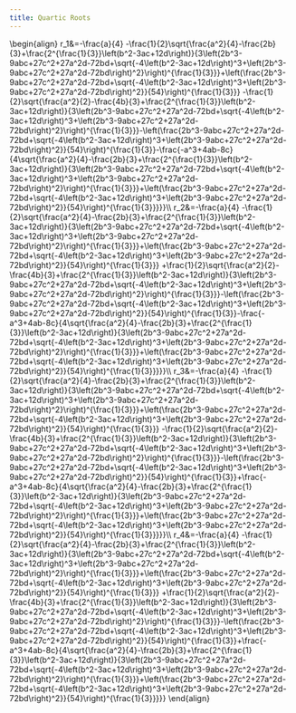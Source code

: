 ```yaml
---
title: Quartic Roots
---
```

<script>
MathJax = {
tex: {inlineMath: [['$', '$'], ['\\(', '\\)']]}
};
</script>
<script src="https://polyfill.io/v3/polyfill.min.js?features=es6"></script>
<script id="MathJax-script" async src="https://cdn.jsdelivr.net/npm/mathjax@3/es5/tex-mml-chtml.js"></script>
<p>
\begin{align}
    r_1&=-\frac{a}{4}
    -\frac{1}{2}\sqrt{\frac{a^2}{4}-\frac{2b}{3}+\frac{2^{\frac{1}{3}}\left(b^2-3ac+12d\right)}{3\left(2b^3-9abc+27c^2+27a^2d-72bd+\sqrt{-4\left(b^2-3ac+12d\right)^3+\left(2b^3-9abc+27c^2+27a^2d-72bd\right)^2}\right)^{\frac{1}{3}}}+\left(\frac{2b^3-9abc+27c^2+27a^2d-72bd+\sqrt{-4\left(b^2-3ac+12d\right)^3+\left(2b^3-9abc+27c^2+27a^2d-72bd\right)^2}}{54}\right)^{\frac{1}{3}}}
    -\frac{1}{2}\sqrt{\frac{a^2}{2}-\frac{4b}{3}+\frac{2^{\frac{1}{3}}\left(b^2-3ac+12d\right)}{3\left(2b^3-9abc+27c^2+27a^2d-72bd+\sqrt{-4\left(b^2-3ac+12d\right)^3+\left(2b^3-9abc+27c^2+27a^2d-72bd\right)^2}\right)^{\frac{1}{3}}}-\left(\frac{2b^3-9abc+27c^2+27a^2d-72bd+\sqrt{-4\left(b^2-3ac+12d\right)^3+\left(2b^3-9abc+27c^2+27a^2d-72bd\right)^2}}{54}\right)^{\frac{1}{3}}-\frac{-a^3+4ab-8c}{4\sqrt{\frac{a^2}{4}-\frac{2b}{3}+\frac{2^{\frac{1}{3}}\left(b^2-3ac+12d\right)}{3\left(2b^3-9abc+27c^2+27a^2d-72bd+\sqrt{-4\left(b^2-3ac+12d\right)^3+\left(2b^3-9abc+27c^2+27a^2d-72bd\right)^2}\right)^{\frac{1}{3}}}+\left(\frac{2b^3-9abc+27c^2+27a^2d-72bd+\sqrt{-4\left(b^2-3ac+12d\right)^3+\left(2b^3-9abc+27c^2+27a^2d-72bd\right)^2}}{54}\right)^{\frac{1}{3}}}}}\\
    r_2&=-\frac{a}{4}
    -\frac{1}{2}\sqrt{\frac{a^2}{4}-\frac{2b}{3}+\frac{2^{\frac{1}{3}}\left(b^2-3ac+12d\right)}{3\left(2b^3-9abc+27c^2+27a^2d-72bd+\sqrt{-4\left(b^2-3ac+12d\right)^3+\left(2b^3-9abc+27c^2+27a^2d-72bd\right)^2}\right)^{\frac{1}{3}}}+\left(\frac{2b^3-9abc+27c^2+27a^2d-72bd+\sqrt{-4\left(b^2-3ac+12d\right)^3+\left(2b^3-9abc+27c^2+27a^2d-72bd\right)^2}}{54}\right)^{\frac{1}{3}}}
    +\frac{1}{2}\sqrt{\frac{a^2}{2}-\frac{4b}{3}+\frac{2^{\frac{1}{3}}\left(b^2-3ac+12d\right)}{3\left(2b^3-9abc+27c^2+27a^2d-72bd+\sqrt{-4\left(b^2-3ac+12d\right)^3+\left(2b^3-9abc+27c^2+27a^2d-72bd\right)^2}\right)^{\frac{1}{3}}}-\left(\frac{2b^3-9abc+27c^2+27a^2d-72bd+\sqrt{-4\left(b^2-3ac+12d\right)^3+\left(2b^3-9abc+27c^2+27a^2d-72bd\right)^2}}{54}\right)^{\frac{1}{3}}-\frac{-a^3+4ab-8c}{4\sqrt{\frac{a^2}{4}-\frac{2b}{3}+\frac{2^{\frac{1}{3}}\left(b^2-3ac+12d\right)}{3\left(2b^3-9abc+27c^2+27a^2d-72bd+\sqrt{-4\left(b^2-3ac+12d\right)^3+\left(2b^3-9abc+27c^2+27a^2d-72bd\right)^2}\right)^{\frac{1}{3}}}+\left(\frac{2b^3-9abc+27c^2+27a^2d-72bd+\sqrt{-4\left(b^2-3ac+12d\right)^3+\left(2b^3-9abc+27c^2+27a^2d-72bd\right)^2}}{54}\right)^{\frac{1}{3}}}}}\\
    r_3&=-\frac{a}{4}
    -\frac{1}{2}\sqrt{\frac{a^2}{4}-\frac{2b}{3}+\frac{2^{\frac{1}{3}}\left(b^2-3ac+12d\right)}{3\left(2b^3-9abc+27c^2+27a^2d-72bd+\sqrt{-4\left(b^2-3ac+12d\right)^3+\left(2b^3-9abc+27c^2+27a^2d-72bd\right)^2}\right)^{\frac{1}{3}}}+\left(\frac{2b^3-9abc+27c^2+27a^2d-72bd+\sqrt{-4\left(b^2-3ac+12d\right)^3+\left(2b^3-9abc+27c^2+27a^2d-72bd\right)^2}}{54}\right)^{\frac{1}{3}}}
    -\frac{1}{2}\sqrt{\frac{a^2}{2}-\frac{4b}{3}+\frac{2^{\frac{1}{3}}\left(b^2-3ac+12d\right)}{3\left(2b^3-9abc+27c^2+27a^2d-72bd+\sqrt{-4\left(b^2-3ac+12d\right)^3+\left(2b^3-9abc+27c^2+27a^2d-72bd\right)^2}\right)^{\frac{1}{3}}}-\left(\frac{2b^3-9abc+27c^2+27a^2d-72bd+\sqrt{-4\left(b^2-3ac+12d\right)^3+\left(2b^3-9abc+27c^2+27a^2d-72bd\right)^2}}{54}\right)^{\frac{1}{3}}+\frac{-a^3+4ab-8c}{4\sqrt{\frac{a^2}{4}-\frac{2b}{3}+\frac{2^{\frac{1}{3}}\left(b^2-3ac+12d\right)}{3\left(2b^3-9abc+27c^2+27a^2d-72bd+\sqrt{-4\left(b^2-3ac+12d\right)^3+\left(2b^3-9abc+27c^2+27a^2d-72bd\right)^2}\right)^{\frac{1}{3}}}+\left(\frac{2b^3-9abc+27c^2+27a^2d-72bd+\sqrt{-4\left(b^2-3ac+12d\right)^3+\left(2b^3-9abc+27c^2+27a^2d-72bd\right)^2}}{54}\right)^{\frac{1}{3}}}}}\\
    r_4&=-\frac{a}{4}
    -\frac{1}{2}\sqrt{\frac{a^2}{4}-\frac{2b}{3}+\frac{2^{\frac{1}{3}}\left(b^2-3ac+12d\right)}{3\left(2b^3-9abc+27c^2+27a^2d-72bd+\sqrt{-4\left(b^2-3ac+12d\right)^3+\left(2b^3-9abc+27c^2+27a^2d-72bd\right)^2}\right)^{\frac{1}{3}}}+\left(\frac{2b^3-9abc+27c^2+27a^2d-72bd+\sqrt{-4\left(b^2-3ac+12d\right)^3+\left(2b^3-9abc+27c^2+27a^2d-72bd\right)^2}}{54}\right)^{\frac{1}{3}}}
    +\frac{1}{2}\sqrt{\frac{a^2}{2}-\frac{4b}{3}+\frac{2^{\frac{1}{3}}\left(b^2-3ac+12d\right)}{3\left(2b^3-9abc+27c^2+27a^2d-72bd+\sqrt{-4\left(b^2-3ac+12d\right)^3+\left(2b^3-9abc+27c^2+27a^2d-72bd\right)^2}\right)^{\frac{1}{3}}}-\left(\frac{2b^3-9abc+27c^2+27a^2d-72bd+\sqrt{-4\left(b^2-3ac+12d\right)^3+\left(2b^3-9abc+27c^2+27a^2d-72bd\right)^2}}{54}\right)^{\frac{1}{3}}+\frac{-a^3+4ab-8c}{4\sqrt{\frac{a^2}{4}-\frac{2b}{3}+\frac{2^{\frac{1}{3}}\left(b^2-3ac+12d\right)}{3\left(2b^3-9abc+27c^2+27a^2d-72bd+\sqrt{-4\left(b^2-3ac+12d\right)^3+\left(2b^3-9abc+27c^2+27a^2d-72bd\right)^2}\right)^{\frac{1}{3}}}+\left(\frac{2b^3-9abc+27c^2+27a^2d-72bd+\sqrt{-4\left(b^2-3ac+12d\right)^3+\left(2b^3-9abc+27c^2+27a^2d-72bd\right)^2}}{54}\right)^{\frac{1}{3}}}}}
\end{align}
</p>